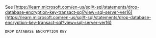 See [https://learn.microsoft.com/en-us/sql/t-sql/statements/drop-database-encryption-key-transact-sql?view=sql-server-ver16](https://learn.microsoft.com/en-us/sql/t-sql/statements/drop-database-encryption-key-transact-sql?view=sql-server-ver16)
```
DROP DATABASE ENCRYPTION KEY
```
